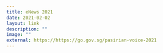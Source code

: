 ```yaml
---
title: eNews 2021
date: 2021-02-02
layout: link
description: ""
image: ""
external: https://https://go.gov.sg/pasirian-voice-2021
---
```



